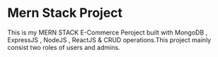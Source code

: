 # Mern Stack Project

This is my MERN STACK E-Commerce Peroject built with MongoDB , ExpressJS , NodeJS , ReactJS & CRUD operations.This project mainly consist two roles of users  and admins.